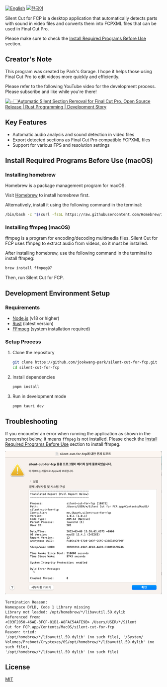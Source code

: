 [![English](https://img.shields.io/badge/English-Click-yellow)](README.md)
[![한국어](https://img.shields.io/badge/한국어-클릭-yellow)](README-ko.md)

Silent Cut for FCP is a desktop application that automatically detects parts with sound in video files
and converts them into FCPXML files that can be used in Final Cut Pro.

Please make sure to check the [Install Required Programs Before Use](#install-required-programs-before-use-macos) section.

## Creator's Note

This program was created by Park's Garage. I hope it helps those using Final Cut Pro
to edit videos more quickly and efficiently.

Please refer to the following YouTube video for the development process. Please subscribe and like while you're there!

[![👉🏻Automatic Silent Section Removal for Final Cut Pro, Open Source Release | Rust Programming | Development Story](http://img.youtube.com/vi/P8be0132Yqw/0.jpg)](https://www.youtube.com/watch?v=P8be0132Yqw&t=0s)

## Key Features

- Automatic audio analysis and sound detection in video files
- Export detected sections as Final Cut Pro compatible FCPXML files
- Support for various FPS and resolution settings

## Install Required Programs Before Use (macOS)

### Installing homebrew

Homebrew is a package management program for macOS.

Visit [Homebrew](https://brew.sh) to install homebrew first.

Alternatively, install it using the following command in the terminal:

```bash
/bin/bash -c "$(curl -fsSL https://raw.githubusercontent.com/Homebrew/install/HEAD/install.sh)"
```

### Installing ffmpeg (macOS)

ffmpeg is a program for encoding/decoding multimedia files. Silent Cut for FCP uses ffmpeg to extract audio from videos, so it must be installed.

After installing homebrew, use the following command in the terminal to install ffmpeg:

```bash
brew install ffmpeg@7
```

Then, run Silent Cut for FCP.

## Development Environment Setup

### Requirements

- [Node.js](https://nodejs.org/) (v18 or higher)
- [Rust](https://www.rust-lang.org/tools/install) (latest version)
- [FFmpeg](https://ffmpeg.org/download.html) (system installation required)

### Setup Process

1. Clone the repository
   ```bash
   git clone https://github.com/jookwang-park/silent-cut-for-fcp.git
   cd silent-cut-for-fcp
   ```

2. Install dependencies
   ```bash
   pnpm install
   ```

3. Run in development mode
   ```bash
   pnpm tauri dev
   ```

## Troubleshooting

If you encounter an error when running the application as shown in the screenshot below, it means `ffmpeg` is not installed.
Please check the [Install Required Programs Before Use](#install-required-programs-before-use-macos) section to install ffmpeg.

![Troubleshoot Image 01](images/troubleshoot01.png)

```
Termination Reason:
Namespace DYLD, Code 1 Library missing
Library not loaded: /opt/homebrew/*/libavutil.59.dylib
Referenced from:
<C03F2050-46AE-3FCF-81B1-A8FAC54AFE9B> /Users/USER/*/Silent
Cut for FCP.app/Contents/MacOS/silent-cut-for-fcp
Reason: tried:
'/opt/homebrew/*/libavutil.59.dylib' (no such file), '/System/
Volumes/Preboot/Cryptexes/0S/opt/homebrew/*/libavutil.59.dylib' (no such file),
'/opt/homebrew/*/libavutil.59 dylib' (no such file)
```

## License

[MIT](LICENSE)

